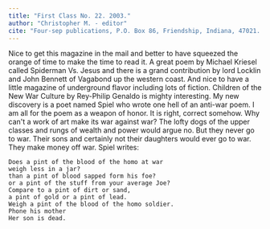 ```yaml
---
title: "First Class No. 22. 2003."
author: "Christopher M. - editor"
cite: "Four-sep publications, P.O. Box 86, Friendship, Indiana, 47021. www.four-sep.com"
---
```


Nice to get this magazine in the mail and better to have squeezed the orange of time to make the time to read it. A great poem by Michael Kriesel called Spiderman Vs. Jesus and there is a grand contribution by lord Locklin and John Bennett of Vagabond up the western coast. And nice to have a little magazine of underground flavor including lots of fiction. Children of the New War Culture by Rey-Philip Genaldo is mighty interesting. My new discovery is a poet named Spiel who wrote one hell of an anti-war poem. I am all for the poem as a weapon of honor. It is right, correct somehow. Why can't a work of art make its war against war? The lofty dogs of the upper classes and rungs of wealth and power would argue no. But they never go to war. Their sons and certainly not their daughters would ever go to war. They make money off war. Spiel writes:

```
Does a pint of the blood of the homo at war
weigh less in a jar?
than a pint of blood sapped form his foe?
or a pint of the stuff from your average Joe?
Compare to a pint of dirt or sand,
a pint of gold or a pint of lead.
Weigh a pint of the blood of the homo soldier.
Phone his mother
Her son is dead.
```
